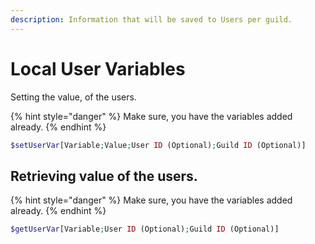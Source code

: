 ```yaml
---
description: Information that will be saved to Users per guild.
---
```


# Local User Variables

Setting the value, of the users.

{% hint style="danger" %}
Make sure, you have the variables added already.
{% endhint %}

```php
$setUserVar[Variable;Value;User ID (Optional);Guild ID (Optional)]
```

## Retrieving value of the users.

{% hint style="danger" %}
Make sure, you have the variables added already.
{% endhint %}

```php
$getUserVar[Variable;User ID (Optional);Guild ID (Optional)]
```

